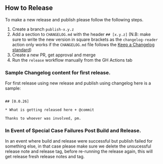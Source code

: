 ## How to Release

To make a new release and publish please follow the following steps.

1. Create a branch `publish-x.y.z`
2. Add a section to `CHANGELOG.md` with the header `## [x.y.z]` (N.B: make sure to write the new version in square brackets as the `changelog-reader` action only works if the `CHANGELOG.md` file follows the [Keep a Changelog standard](https://github.com/olivierlacan/keep-a-changelog))
3. Create a new PR, get approval and merge
4. Run the `release` workflow manually from the GH Actions tab

### Sample Changelog content for first release.

For first release using new release and publish using changelog here is a sample:

```

## [0.0.26]

* What is getting released here + @commit

Thanks to whoever was involved, pm.

```

### In Event of Special Case Failures Post Build and Release.

In an event where build and release were successful but publish failed for something else, in that case please make sure we delete the unsucessful release note and release tag, before re-running the release again, this will get release fresh release notes and tag.
